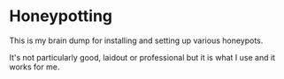 # Honeypotting

This is my brain dump for installing and setting up various honeypots.

It's not particularly good, laidout or professional but it is what I use and it works for me.

